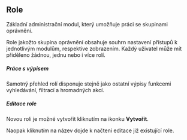 ## Role

Základní administrační modul, který umožňuje práci se skupinami oprávnění. 

Role jakožto skupina oprávnění obsahuje souhrn nastavení přístupů k jednotlivým modulům, respektive zobrazením. Každý uživatel může mít přiděleno žádnou, jednu nebo i více rolí.


##### Práce s výpisem

Samotný přehled rolí disponuje stejně jako ostatní výpisy funkcemi vyhledávání, filtrací a hromadných akcí.


##### Editace role

Novou roli je možné vytvořit kliknutím na ikonku **Vytvořit**. 

Naopak kliknutím na název dojde k načtení editace již existující role.

